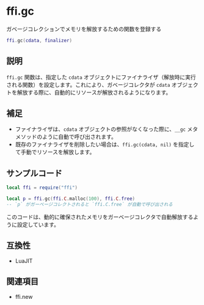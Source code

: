 # ffi.gc

ガベージコレクションでメモリを解放するための関数を登録する

```lua
ffi.gc(cdata, finalizer)
```

## 説明

`ffi.gc` 関数は、指定した `cdata` オブジェクトにファイナライザ（解放時に実行される関数）を設定します。これにより、ガベージコレクタが `cdata` オブジェクトを解放する際に、自動的にリソースが解放されるようになります。

## 補足

- ファイナライザは、`cdata` オブジェクトの参照がなくなった際に、`__gc` メタメソッドのように自動で呼び出されます。
- 既存のファイナライザを削除したい場合は、`ffi.gc(cdata, nil)` を指定して手動でリソースを解放します。

## サンプルコード

```lua
local ffi = require("ffi")

local p = ffi.gc(ffi.C.malloc(100), ffi.C.free)
-- `p` がガーベージコレクトされると `ffi.C.free` が自動で呼び出される
```

このコードは、動的に確保されたメモリをガーベージコレクタで自動解放するように設定しています。

## 互換性

- LuaJIT

## 関連項目

- ffi.new